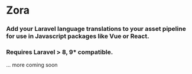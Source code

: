 # Zora

### Add your Laravel language translations to your asset pipeline for use in Javascript packages like Vue or React.

### Requires Laravel > 8, 9\* compatible.

... more coming soon
